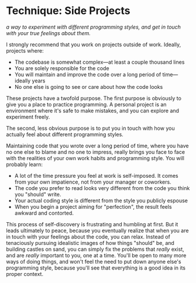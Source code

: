 # Technique: Side Projects

_a way to experiment with different programming styles, and get in touch with your true feelings about them._

I strongly recommend that you work on projects outside of work. Ideally, projects where:

- The codebase is somewhat complex—at least a couple thousand lines
- You are solely responsible for the code
- You will maintain and improve the code over a long period of time—ideally years
- No one else is going to see or care about how the code looks

These projects have a twofold purpose. The first purpose is obviously to give you a place to practice programming. A personal project is an environment where it's safe to make mistakes, and you can explore and experiment freely.

The second, less obvious purpose is to put you in touch with how you actually feel about different programming styles.

Maintaining code that you wrote over a long period of time, where you have no one else to blame and no one to impress, really brings you face to face with the realities of your own work habits and programming style. You will probably learn:

- A lot of the time pressure you feel at work is self-imposed. It comes from your own impatience, not from your manager or coworkers.
- The code you prefer to read looks very different from the code you think you "should" write.
- Your actual coding style is different from the style you publicly espouse
- When you begin a project aiming for "perfection", the result feels awkward and contorted.

This process of self-discovery is frustrating and humbling at first. But it leads ultimately to peace, because you eventually realize that when you are in touch with your feelings about the code, you can relax. Instead of tenaciously pursuing idealistic images of how things "should" be,
and building castles on sand, you can simply fix the problems that _really_ exist, and are _really_ important to you, one at a time. You'll be open to many more ways of doing things, and won't feel the need to put down anyone else's programming style,
because you'll see that everything is a good idea in its proper context.
